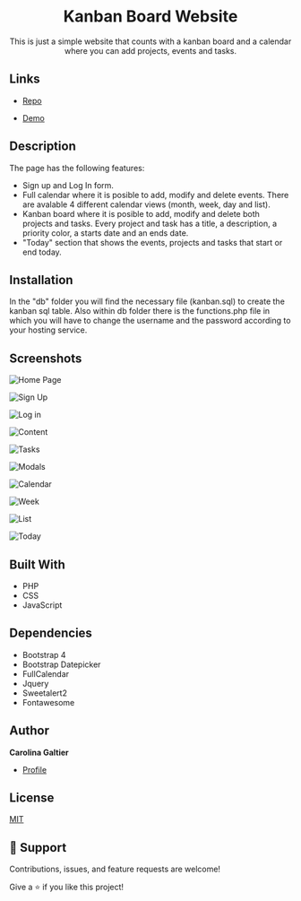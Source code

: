 <h1 align="center">Kanban Board Website</h1>

<p align="center">This is just a simple website that counts with a kanban board and a calendar where you can add projects, events and tasks.</p>

## Links

- [Repo](https://github.com/carogaltier/KanbanBoard_website "Kanban Board Website Repo")

- [Demo](https://kanban-kalendar.tk/main.php)


## Description

The page has the following features:
- Sign up and Log In form.
- Full calendar where it is posible to add, modify and delete events. There are avalable 4 different calendar views (month, week, day and list).
- Kanban board where it is posible to add, modify and delete both projects and tasks. Every project and task has a title, a description, a priority color, a starts date and an ends date. 
- "Today" section that shows the events, projects and tasks that start or end today.

## Installation

In the "db" folder you will find the necessary file (kanban.sql) to create the kanban sql table. Also within db folder there is the functions.php file in which you will have to change the username and the password according to your hosting service.

## Screenshots

![Home Page](/screenshots/main.jpg "Home Page")

![Sign Up](/screenshots/signup.jpg "Sign Up form")

![Log in](/screenshots/login.jpg "Log in form")

![Content](/screenshots/content.jpg "Content Page")

![Tasks](/screenshots/tasks.jpg "Tasks and projects")

![Modals](/screenshots/modals.jpg "Modal")

![Calendar](/screenshots/calendar.jpg "Calendar")

![Week](/screenshots/week.jpg "Weekly Calendar")

![List](/screenshots/list.jpg "List of events")

![Today](/screenshots/today.jpg "Summary of the day")

## Built With

- PHP
- CSS
- JavaScript

## Dependencies

- Bootstrap 4
- Bootstrap Datepicker
- FullCalendar
- Jquery
- Sweetalert2
- Fontawesome

## Author

**Carolina Galtier**

- [Profile](https://github.com/carogaltier "Carolina Galtier")

## License
[MIT](https://choosealicense.com/licenses/mit/)

## 🤝 Support

Contributions, issues, and feature requests are welcome!

Give a ⭐️ if you like this project!
